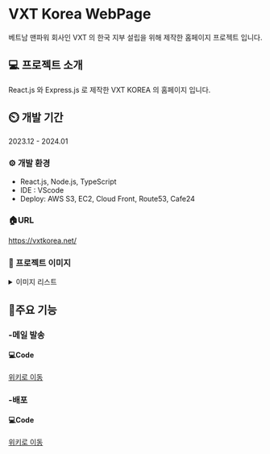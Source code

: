# VXT Korea WebPage
베트남 맨파워 회사인 VXT 의 한국 지부 설립을 위해 제작한 홈페이지 프로젝트 입니다.

## 💻 프로젝트 소개
React.js 와 Express.js 로 제작한 VXT KOREA 의 홈페이지 입니다.

## ⏲️ 개발 기간
2023.12 - 2024.01

### ⚙️ 개발 환경
<ul>
  <li>React.js, Node.js, TypeScript</li>
  <li>IDE : VScode</li>
  <li>Deploy: AWS S3, EC2, Cloud Front, Route53, Cafe24</li>
</ul>

### 🏠URL
<a href="https://vxtkorea.net/">https://vxtkorea.net/</a>

### 🎨 프로젝트 이미지
<details>
  <summary>이미지 리스트</summary>

  <details>
    <summary>대문 페이지</summary>
    ![vxt1](https://github.com/MinjoonHK/AlgoLog_Reboot/assets/108560916/a383001d-619c-4103-a6c2-a09b73a41104)

  </details>

  <details>
    <summary>표1</summary>
    ![vxt2](https://github.com/MinjoonHK/AlgoLog_Reboot/assets/108560916/dccc8a9e-d84d-49c3-a462-f8b05ff72c39)
  </details>

  <details>
    <summary>표2</summary>
    ![vxt3](https://github.com/MinjoonHK/AlgoLog_Reboot/assets/108560916/fc8dd1ed-8618-434b-a4e3-4cb63c8c2396)
  </details>

  <details>
    <summary>협력사1</summary>
    ![vxr4](https://github.com/MinjoonHK/AlgoLog_Reboot/assets/108560916/b4561ecc-c202-40d3-835d-008ff181d325)
  </details>

  <details>
    <summary>협력사2</summary>
    ![vxt5](https://github.com/MinjoonHK/AlgoLog_Reboot/assets/108560916/db2ddcac-f8f4-4120-8936-584eae32bf3b)
  </details>

  <details>
    <summary>이메일</summary>
    ![vxtEmail](https://github.com/MinjoonHK/AlgoLog_Reboot/assets/108560916/f675cbc9-e591-40f7-9592-f7cf884a1568)
  </details>
</details>

## 📌주요 기능
### -메일 발송
#### 💻Code
<a href="https://github.com/MinjoonHK/vxt/wiki/vxtKorea-%EC%A3%BC%EC%9A%94%EA%B8%B0%EB%8A%A5-%E2%80%90-%EB%A9%94%EC%9D%BC%EB%B0%9C%EC%86%A1">위키로 이동</a>

### -배포
#### 💻Code
<a href="https://github.com/MinjoonHK/vxt/wiki/vxtKorea-%EC%A3%BC%EC%9A%94%EA%B8%B0%EB%8A%A5-%E2%80%90-EC2-%EB%B0%B0%ED%8F%AC">위키로 이동</a>
